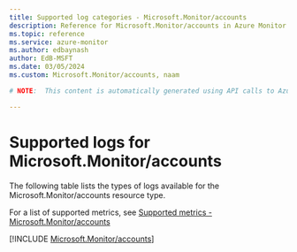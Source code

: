 ```yaml
---
title: Supported log categories - Microsoft.Monitor/accounts
description: Reference for Microsoft.Monitor/accounts in Azure Monitor Logs.
ms.topic: reference
ms.service: azure-monitor
ms.author: edbaynash
author: EdB-MSFT
ms.date: 03/05/2024
ms.custom: Microsoft.Monitor/accounts, naam

# NOTE:  This content is automatically generated using API calls to Azure. Any edits made on these files will be overwritten in the next run of the script. 

---
```





# Supported logs for Microsoft.Monitor/accounts  
The following table lists the types of logs available for the Microsoft.Monitor/accounts resource type.
  
  
  
For a list of supported metrics, see [Supported metrics - Microsoft.Monitor/accounts](../supported-metrics/microsoft-monitor-accounts-metrics.md)  
  

  
[!INCLUDE [Microsoft.Monitor/accounts](./includes/microsoft-monitor-accounts-logs-include.md)]  
  
  

